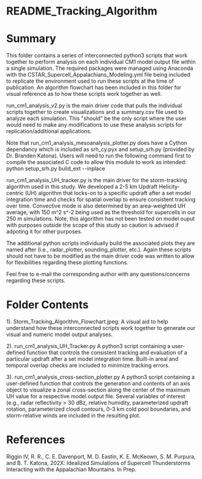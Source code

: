 # README_Tracking_Algorithm

# Summary

This folder contains a series of interconnected python3 scripts that work together to perform analysis on each individual CM1 model output file within a single simulation. The required packages were managed using Anaconda with the CSTAR_Supercell_Appalachians_Modeling.yml file being included to replicate the environment used to run these scripts at the time of publication. An algorithm flowchart has been included in this folder for visual reference as to how these scripts work together as well.

run_cm1_analysis_v2.py is the main driver code that pulls the individual scripts together to create visualizations and a summary.csv file used to analyze each simulation. This "should" be the only script where the user would need to make any modifications to use these analysis scripts for replication/additional applications.

Note that run_cm1_analysis_mesoanalysis_plotter.py does have a Cython dependancy which is included as srh_cy.pyx and setup_srh.py (provided by Dr. Branden Katona). Users will need to run the following command first to compile the associated C code to allow this module to work as intended: python setup_srh.py build_ext --inplace

run_cm1_analysis_UH_tracker.py is the main driver for the storm-tracking algorithm used in this study. We developed a 2-5 km Updraft Helicity-centric (UH) algorithm that locks-on to a specific updraft after a set model integration time and checks for spatial overlap to ensure consistent tracking over time. Convective mode is also determined by an area-weighted UH average, with 150 m^2 s^-2 being used as the threshold for supercells in our 250 m simulations. Note, this algorithm has not been tested on model ouput with purposes outside the scope of this study so caution is advised if adpoting it for other purposes.

The additional python scripts individually build the associated plots they are named after (i.e., radar_plotter, sounding_plotter, etc.). Again these scripts should not have to be modified as the main driver code was written to allow for flexibilities regarding these plotting functions. 

Feel free to e-mail the corresponding author with any questions/concerns regarding these scripts.

# Folder Contents

1). Storm_Tracking_Algorithm_Flowchart.jpeg:
A visual aid to help understand how these interconnected scripts work together to generate our visual and numeric model output analyses.

2). run_cm1_analysis_UH_Tracker.py
A python3 script containing a user-defined function that controls the consistent tracking and evaluation of a particular updraft after a set model integration time. Built-in areal and temporal overlap checks are included to minimize tracking errors.

3). run_cm1_analysis_cross-section_plotter.py
A python3 script containing a user-defined function that controls the generation and contents of an axis object to visualize a zonal cross-section along the center of the maximum UH value for a respective model output file. Several variables of interest (e.g., radar reflectivity > 30 dBz, relative humidity, parameterized updraft rotation, parameterized cloud contours, 0-3 km cold pool boundaries, and storm-relative winds are included in the resulting plot.

# References

Riggin IV, R. R., C. E. Davenport, M. D. Eastin, K. E. McKeown, S. M. Purpura, and B. T. Katona, 202X: Idealized Simulations of Supercell Thunderstorms Interacting with the Appalachian Mountains. In Prep.

